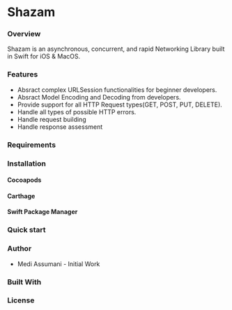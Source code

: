 # Shazam

### Overview
Shazam is an asynchronous, concurrent, and rapid Networking Library built in Swift for iOS & MacOS.

### Features

* Absract complex URLSession functionalities for beginner developers.
* Absract Model Encoding and Decoding from developers.
* Provide support for all HTTP Request types(GET, POST, PUT, DELETE).
* Handle all types of possible HTTP errors.
* Handle request building
* Handle response assessment

### Requirements

### Installation

#### Cocoapods

#### Carthage


#### Swift Package Manager

### Quick start

### Author

* Medi Assumani - Initial Work

### Built With

### License
